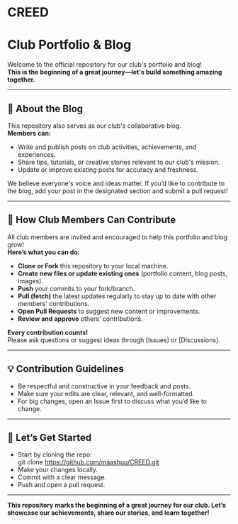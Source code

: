 # CREED
# Club Portfolio & Blog

Welcome to the official repository for our club's portfolio and blog!  
**This is the beginning of a great journey—let's build something amazing together.**

---

## 📰 About the Blog

This repository also serves as our club's collaborative blog.  
**Members can:**
- Write and publish posts on club activities, achievements, and experiences.
- Share tips, tutorials, or creative stories relevant to our club's mission.
- Update or improve existing posts for accuracy and freshness.

We believe everyone's voice and ideas matter. If you’d like to contribute to the blog, add your post in the designated section and submit a pull request!

---

## 🚀 How Club Members Can Contribute

All club members are invited and encouraged to help this portfolio and blog grow!  
**Here’s what you can do:**

- **Clone or Fork** this repository to your local machine.
- **Create new files or update existing ones** (portfolio content, blog posts, images).
- **Push** your commits to your fork/branch.
- **Pull (fetch)** the latest updates regularly to stay up to date with other members' contributions.
- **Open Pull Requests** to suggest new content or improvements.
- **Review and approve** others’ contributions.

**Every contribution counts!**  
Please ask questions or suggest ideas through [Issues] or [Discussions].

---

## 💡 Contribution Guidelines

- Be respectful and constructive in your feedback and posts.
- Make sure your edits are clear, relevant, and well-formatted.
- For big changes, open an Issue first to discuss what you’d like to change.

---

## 🌟 Let’s Get Started

- Start by cloning the repo:  
git clone https://github.com/maashuu/CREED.git
- Make your changes locally.
- Commit with a clear message.
- Push and open a pull request.

---

**This repository marks the beginning of a great journey for our club. Let’s showcase our achievements, share our stories, and learn together!**

